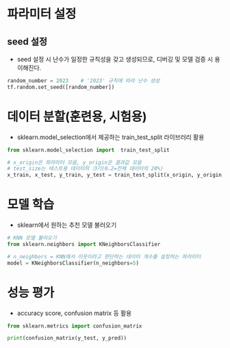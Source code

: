 # 파라미터 설정

## seed 설정

- seed 설정 시 난수가 일정한 규칙성을 갖고 생성되므로, 디버깅 및 모델 검증 시 용이해진다.

```py
random_number = 2023    # '2023' 규칙에 따라 난수 생성
tf.random.set_seed([random_number])
```

# 데이터 분할(훈련용, 시험용)

- sklearn.model_selection에서 제공하는 train_test_split 라이브러리 활용

```py
from sklearn.model_selection import  train_test_split

# x_origin은 파라미터 모음, y_origin은 결과값 모음
# test_size는 테스트용 데이터의 크기(0.2=전체 데이터의 20%)
x_train, x_test, y_train, y_test = train_test_split(x_origin, y_origin, test_size=0.2)
```

# 모델 학습

- sklearn에서 원하는 추천 모델 불러오기

```py
# KNN 모델 불러오기
from sklearn.neighbors import KNeighborsClassifier

# n_neighbors = KNN에서 이웃이라고 판단하는 데이터 개수를 설정하는 파라미터
model = KNeighborsClassifier(n_neighbors=5)
```

# 성능 평가

- accuracy score, confusion matrix 등 활용

```py
from sklearn.metrics import confusion_matrix

print(confusion_matrix(y_test, y_pred))
```
